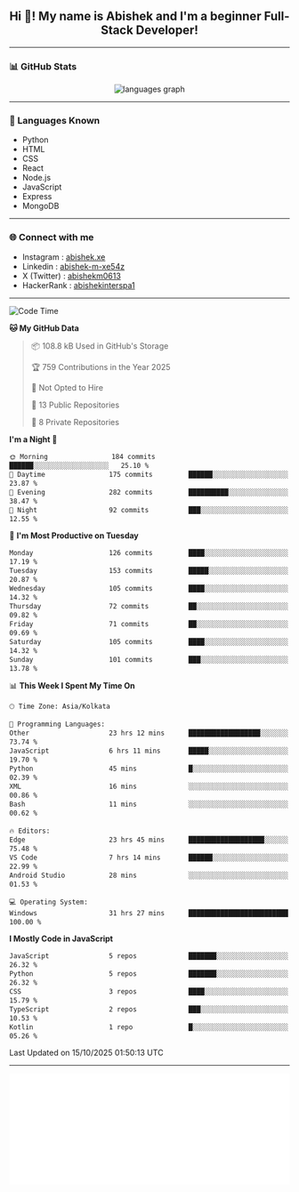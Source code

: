 <h2 align="center">Hi 👋! My name is <b>Abishek</b> and I'm a beginner Full-Stack Developer!</h2>

---

### 📊 GitHub Stats

<div align="center">
  <img src="https://github-readme-stats.vercel.app/api/top-langs/?username=Abishek-Web-Co&theme=react&show_icons=true&hide_border=true&layout=compact" height="150" alt="languages graph" />
</div>

---

### 🧠 Languages Known

- Python  
- HTML  
- CSS  
- React  
- Node.js  
- JavaScript
- Express
- MongoDB

---


### 🌐 Connect with me

- Instagram   : [abishek.xe](https://www.instagram.com/abishek.xe/)
- Linkedin    : [abishek-m-xe54z](https://www.linkedin.com/in/abishek-m-xe54z/)
- X (Twitter) : [abishekm0613](https://x.com/abishekm0613)
- HackerRank  : [abishekinterspa1](https://www.hackerrank.com/profile/abishekinterspa1)

---

<!--START_SECTION:waka-->
![Code Time](http://img.shields.io/badge/Code%20Time-295%20hrs%2053%20mins-blue)

**🐱 My GitHub Data** 

> 📦 108.8 kB Used in GitHub's Storage 
 > 
> 🏆 759 Contributions in the Year 2025
 > 
> 🚫 Not Opted to Hire
 > 
> 📜 13 Public Repositories 
 > 
> 🔑 8 Private Repositories 
 > 
**I'm a Night 🦉** 

```text
🌞 Morning                184 commits         ██████░░░░░░░░░░░░░░░░░░░   25.10 % 
🌆 Daytime                175 commits         ██████░░░░░░░░░░░░░░░░░░░   23.87 % 
🌃 Evening                282 commits         ██████████░░░░░░░░░░░░░░░   38.47 % 
🌙 Night                  92 commits          ███░░░░░░░░░░░░░░░░░░░░░░   12.55 % 
```
📅 **I'm Most Productive on Tuesday** 

```text
Monday                   126 commits         ████░░░░░░░░░░░░░░░░░░░░░   17.19 % 
Tuesday                  153 commits         █████░░░░░░░░░░░░░░░░░░░░   20.87 % 
Wednesday                105 commits         ████░░░░░░░░░░░░░░░░░░░░░   14.32 % 
Thursday                 72 commits          ██░░░░░░░░░░░░░░░░░░░░░░░   09.82 % 
Friday                   71 commits          ██░░░░░░░░░░░░░░░░░░░░░░░   09.69 % 
Saturday                 105 commits         ████░░░░░░░░░░░░░░░░░░░░░   14.32 % 
Sunday                   101 commits         ███░░░░░░░░░░░░░░░░░░░░░░   13.78 % 
```


📊 **This Week I Spent My Time On** 

```text
🕑︎ Time Zone: Asia/Kolkata

💬 Programming Languages: 
Other                    23 hrs 12 mins      ██████████████████░░░░░░░   73.74 % 
JavaScript               6 hrs 11 mins       █████░░░░░░░░░░░░░░░░░░░░   19.70 % 
Python                   45 mins             █░░░░░░░░░░░░░░░░░░░░░░░░   02.39 % 
XML                      16 mins             ░░░░░░░░░░░░░░░░░░░░░░░░░   00.86 % 
Bash                     11 mins             ░░░░░░░░░░░░░░░░░░░░░░░░░   00.62 % 

🔥 Editors: 
Edge                     23 hrs 45 mins      ███████████████████░░░░░░   75.48 % 
VS Code                  7 hrs 14 mins       ██████░░░░░░░░░░░░░░░░░░░   22.99 % 
Android Studio           28 mins             ░░░░░░░░░░░░░░░░░░░░░░░░░   01.53 % 

💻 Operating System: 
Windows                  31 hrs 27 mins      █████████████████████████   100.00 % 
```

**I Mostly Code in JavaScript** 

```text
JavaScript               5 repos             ███████░░░░░░░░░░░░░░░░░░   26.32 % 
Python                   5 repos             ███████░░░░░░░░░░░░░░░░░░   26.32 % 
CSS                      3 repos             ████░░░░░░░░░░░░░░░░░░░░░   15.79 % 
TypeScript               2 repos             ███░░░░░░░░░░░░░░░░░░░░░░   10.53 % 
Kotlin                   1 repo              █░░░░░░░░░░░░░░░░░░░░░░░░   05.26 % 
```




 Last Updated on 15/10/2025 01:50:13 UTC
<!--END_SECTION:waka-->

---

<div align="center">
  <a href="https://abish-file.web.app/" target="_blank" rel="noopener noreferrer"><img height="200" src="pic.png" alt="Profile Picture" /></a>
</div>

